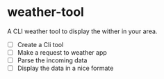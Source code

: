 # weather-tool
A CLI weather tool to display the wither in your area.

- [ ] Create a Cli tool
- [ ] Make a request to weather app
- [ ] Parse the incoming data
- [ ] Display the data in a nice formate
